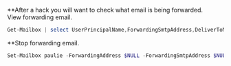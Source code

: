 **After a hack you will want to check what email is being forwarded.  
View forwarding email.

```PowerShell
Get-Mailbox | select UserPrincipalName,ForwardingSmtpAddress,DeliverToMailboxAndForward
```

**Stop forwarding email.

```PowerShell
Set-Mailbox paulie -ForwardingAddress $NULL -ForwardingSmtpAddress $NULL
```

